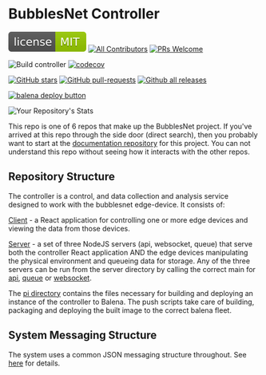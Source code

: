 # BubblesNet Controller


[![License](https://raw.githubusercontent.com/bubblesnet/documentation/9c881cf6437198cdab65f13562c5f679dcecaceb/images/bubblesnet.svg)](https://github.com/bubblesnet/documentation/LICENSE)
[![All Contributors](https://img.shields.io/badge/all_contributors-1-orange.svg?style=flat-square)](#contributors-)
[![PRs Welcome](https://img.shields.io/badge/PRs-welcome-brightgreen.svg?style=flat-square)](http://makeapullrequest.com)

![Build controller](https://github.com/bubblesnet/controller/workflows/controller-ci/badge.svg?branch=develop)
[![codecov](https://codecov.io/gh/bubblesnet/controller/branch/develop/graph/badge.svg?token=4ETBIJSIKZ)](https://codecov.io/gh/bubblesnet/controller)

[![GitHub stars](https://img.shields.io/github/stars/bubblesnet/controller.svg?style=social&label=Star&maxAge=2592000)](https://GitHub.com/bubblesnet/controller/)
[![GitHub pull-requests](https://img.shields.io/github/issues-pr/bubblesnet/controller.svg)](https://GitHub.com/bubblesnet/controller/pull/)
[![Github all releases](https://img.shields.io/github/downloads/bubblesnet/controller/total.svg)](https://GitHub.com/bubblesnet/controller/releases/)

[![balena deploy button](https://www.balena.io/deploy.svg)](https://dashboard.balena-cloud.com/deploy?repoUrl=https://github.com/bubblesnet/controller&configUrl=https://github.com/bubblesnet/controller/pi/balena.yml&deviceType=raspberrypi4-64)


![Your Repository's Stats](https://github-readme-stats.vercel.app/api?username=bubblesnet&show_icons=true)



This repo is one of 6 repos that make up the BubblesNet project. If you've arrived at this repo through
the side door (direct search), then you probably want to start at the [documentation repository](https://github.com/bubblesnet/documentation) for this
project. You can not understand this repo without seeing how it interacts with the other repos.

## Repository Structure
The controller is a control, and data collection and analysis service designed to 
work with the bubblesnet edge-device.  It consists of:

[Client](client) - a React application for controlling one or more edge devices
and viewing the data from those devices.

[Server](server) - a set of three NodeJS servers (api, websocket, queue) that serve both the controller React application AND 
the edge devices manipulating the physical environment and queueing data for storage. Any of the three servers can 
be run from the server directory by calling the correct main for [api](server/src/api-server.js), [queue](server/src/queue-server.js) 
or [websocket](server/src/websocket-server.js).

The [pi directory](pi) contains the files necessary for building and deploying an instance of the controller to 
Balena.  The push scripts take care of building, packaging and deploying the built image to the correct balena fleet.

## System Messaging Structure

The system uses a common JSON messaging structure throughout.  See [here](Messsaging.md) for details.




